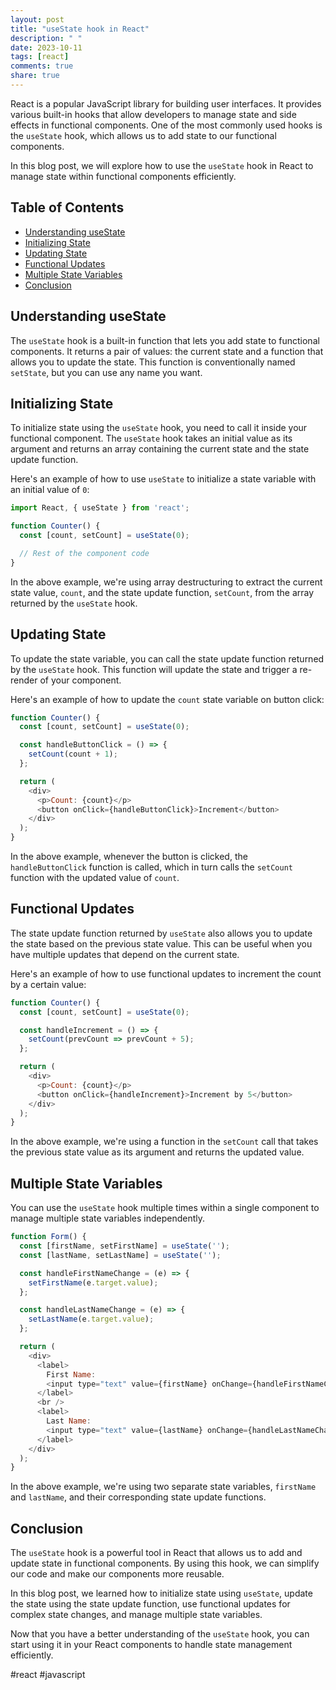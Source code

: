 ```yaml
---
layout: post
title: "useState hook in React"
description: " "
date: 2023-10-11
tags: [react]
comments: true
share: true
---
```


React is a popular JavaScript library for building user interfaces. It provides various built-in hooks that allow developers to manage state and side effects in functional components. One of the most commonly used hooks is the `useState` hook, which allows us to add state to our functional components.

In this blog post, we will explore how to use the `useState` hook in React to manage state within functional components efficiently. 

## Table of Contents
- [Understanding useState](#understanding-usestate)
- [Initializing State](#initializing-state)
- [Updating State](#updating-state)
- [Functional Updates](#functional-updates)
- [Multiple State Variables](#multiple-state-variables)
- [Conclusion](#conclusion)

## Understanding useState

The `useState` hook is a built-in function that lets you add state to functional components. It returns a pair of values: the current state and a function that allows you to update the state. This function is conventionally named `setState`, but you can use any name you want.

## Initializing State

To initialize state using the `useState` hook, you need to call it inside your functional component. The `useState` hook takes an initial value as its argument and returns an array containing the current state and the state update function.

Here's an example of how to use `useState` to initialize a state variable with an initial value of `0`:

```javascript
import React, { useState } from 'react';

function Counter() {
  const [count, setCount] = useState(0);

  // Rest of the component code
}
```

In the above example, we're using array destructuring to extract the current state value, `count`, and the state update function, `setCount`, from the array returned by the `useState` hook.

## Updating State

To update the state variable, you can call the state update function returned by the `useState` hook. This function will update the state and trigger a re-render of your component.

Here's an example of how to update the `count` state variable on button click:

```javascript
function Counter() {
  const [count, setCount] = useState(0);

  const handleButtonClick = () => {
    setCount(count + 1);
  };

  return (
    <div>
      <p>Count: {count}</p>
      <button onClick={handleButtonClick}>Increment</button>
    </div>
  );
}
```

In the above example, whenever the button is clicked, the `handleButtonClick` function is called, which in turn calls the `setCount` function with the updated value of `count`.

## Functional Updates

The state update function returned by `useState` also allows you to update the state based on the previous state value. This can be useful when you have multiple updates that depend on the current state.

Here's an example of how to use functional updates to increment the count by a certain value:

```javascript
function Counter() {
  const [count, setCount] = useState(0);

  const handleIncrement = () => {
    setCount(prevCount => prevCount + 5);
  };

  return (
    <div>
      <p>Count: {count}</p>
      <button onClick={handleIncrement}>Increment by 5</button>
    </div>
  );
}
```

In the above example, we're using a function in the `setCount` call that takes the previous state value as its argument and returns the updated value.

## Multiple State Variables

You can use the `useState` hook multiple times within a single component to manage multiple state variables independently.

```javascript
function Form() {
  const [firstName, setFirstName] = useState('');
  const [lastName, setLastName] = useState('');

  const handleFirstNameChange = (e) => {
    setFirstName(e.target.value);
  };

  const handleLastNameChange = (e) => {
    setLastName(e.target.value);
  };

  return (
    <div>
      <label>
        First Name:
        <input type="text" value={firstName} onChange={handleFirstNameChange} />
      </label>
      <br />
      <label>
        Last Name:
        <input type="text" value={lastName} onChange={handleLastNameChange} />
      </label>
    </div>
  );
}
```

In the above example, we're using two separate state variables, `firstName` and `lastName`, and their corresponding state update functions.

## Conclusion

The `useState` hook is a powerful tool in React that allows us to add and update state in functional components. By using this hook, we can simplify our code and make our components more reusable.

In this blog post, we learned how to initialize state using `useState`, update the state using the state update function, use functional updates for complex state changes, and manage multiple state variables.

Now that you have a better understanding of the `useState` hook, you can start using it in your React components to handle state management efficiently.

#react #javascript